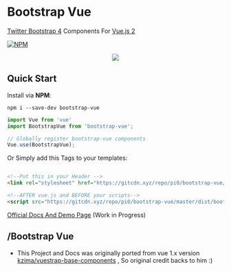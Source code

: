 # Bootstrap Vue
[Twitter Bootstrap 4](https://v4-alpha.getbootstrap.com/) Components For [Vue.js 2](https://vuejs.org/)

[![NPM](https://nodei.co/npm/bootstrap-vue.png?downloads=true&downloadRank=true&stars=true)](https://npmjs.com/bootstrap-vue/)

<p align="center"><img src="https://github.com/pi0/bootstrap-vue/raw/master/banner.png"></p>


## Quick Start

Install via **NPM**:   

```npm i --save-dev bootstrap-vue```

```js
import Vue from 'vue'
import BootstrapVue from 'bootstrap-vue';

// Globally register bootstrap-vue components
Vue.use(BootstrapVue);
````

Or Simply add this Tags to your templates:

```html

<!--Put this in your Header -->
<link rel="stylesheet" href="https://gitcdn.xyz/repo/pi0/bootstrap-vue/master/dist/style.css">

<!--AFTER vue.js and BEFORE your scripts-->
<script src="https://gitcdn.xyz/repo/pi0/bootstrap-vue/master/dist/bootstrapVue.js"></script>

```

[Official Docs And Demo Page](https://pi0.github.io/bootstrap-vue/docs/demo.html)
(Work in Progress)


## /Bootstrap Vue
+ This Project and Docs was originally ported from vue 1.x version
 [kzima/vuestrap-base-components](https://github.com/kzima/vuestrap-base-components)
 , So original credit backs to him :)
